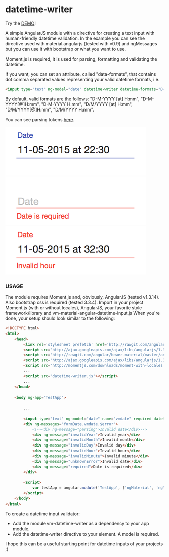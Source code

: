 # datetime-writer

Try the [DEMO](http://codepen.io/vncnz/pen/EjKWOo)!

A simple AngularJS module with a directive for creating a text input with human-friendly datetime validation.
In the example you can see the directive used with material.angularjs (tested with v0.9) and ngMessages but you can use it with bootstrap or what you want to use.

Moment.js is required, it is used for parsing, formatting and validating the datetime.

If you want, you can set an attribute, called "data-formats", that contains dot comma separated values representing your valid datetime formats, i.e.
```html
<input type="text" ng-model="date" datetime-writer datetime-formats="D-M-YYYY [at] H:mm;D-M-YYYY[@]H:mm"/>
```

By default, valid formats are the follows: "D-M-YYYY [at] H:mm", "D-M-YYYY[@]H:mm", "D-M-YYYY H:mm", "D/M/YYYY [at] H:mm", "D/M/YYYY[@]H:mm", "D/M/YYYY H:mm".

You can see parsing tokens [here](http://momentjs.com/docs/#/parsing/string-format/).


![valid](/screenshots/valid.png?raw=true)
![invalid-empty](/screenshots/invalid-empty.png?raw=true)
![invalid-hour](/screenshots/invalid-hour.png?raw=true)

### USAGE

The module requires Moment.js and, obviously, AngularJS (tested v1.3.14). Also bootstrap css is required (tested 3.3.4).
Import in your project Moment.js (with or without locales), AngularJS, your favorite style framework/library and vm-material-angular-datetime-input.js
When you're done, your setup should look similar to the following:

```html
<!DOCTYPE html>
<html>
	<head>
		<link rel='stylesheet prefetch' href='http://rawgit.com/angular/bower-material/master/angular-material.min.css'>
		<script src="http://ajax.googleapis.com/ajax/libs/angularjs/1.3.14/angular.min.js"></script>
		<script src='http://rawgit.com/angular/bower-material/master/angular-material.min.js'></script>
		<script src='http://ajax.googleapis.com/ajax/libs/angularjs/1.3.15/angular-messages.min.js'></script>
		<script src="http://momentjs.com/downloads/moment-with-locales.min.js"></script>
		...
		<script src="datetime-writer.js"></script>
		...
	</head>

	<body ng-app="TestApp">

		...

		<input type="text" ng-model="date" name="vmdate" required datetime-writer/>
		<div ng-messages="formDate.vmdate.$error">
			<!--<div ng-message="parsing">Invalid date</div>-->
			<div ng-message="invalidYear">Invalid year</div>
			<div ng-message="invalidMonth">Invalid month</div>
			<div ng-message="invalidDay">Invalid day</div>
			<div ng-message="invalidHour">Invalid hour</div>
			<div ng-message="invalidMinute">Invalid minute</div>
			<div ng-message="unknownError">Invalid date</div>
			<div ng-message="required">Date is required</div>
		</div>
		
		<script>
			var testApp = angular.module('TestApp', ['ngMaterial', 'ngMessages', 'vm-datetime-writer']);
		</script>
	</body>
</html>
```

To create a datetime input validator:
* Add the module vm-datetime-writer as a dependency to your app module.
* Add the datetime-writer directive to your element. A model is required.

I hope this can be a useful starting point for datetime inputs of your projects ;)
